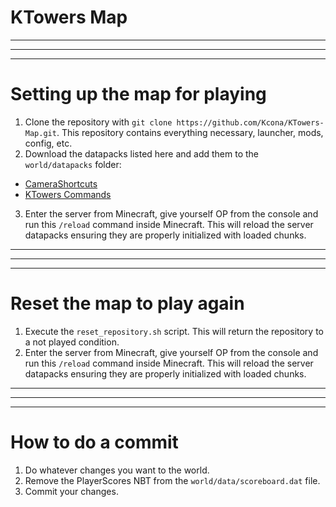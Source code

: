 # KTowers Map
---
---
---
# Setting up the map for playing
1. Clone the repository with ``git clone https://github.com/Kcona/KTowers-Map.git``. This repository contains everything necessary, launcher, mods, config, etc.
2. Download the datapacks listed here and add them to the ``world/datapacks`` folder:
- [CameraShortcuts](https://github.com/Kcona/CameraShortcuts)
- [KTowers Commands](https://github.com/Kcona/KTowers-Commands)
3. Enter the server from Minecraft, give yourself OP from the console and run this ``/reload`` command inside Minecraft. This will reload the server datapacks ensuring they are properly initialized with loaded chunks.
---
---
---
# Reset the map to play again
1. Execute the ``reset_repository.sh`` script. This will return the repository to a not played condition.
2. Enter the server from Minecraft, give yourself OP from the console and run this ``/reload`` command inside Minecraft. This will reload the server datapacks ensuring they are properly initialized with loaded chunks.
---
---
---
# How to do a commit
1. Do whatever changes you want to the world.
2. Remove the PlayerScores NBT from the ``world/data/scoreboard.dat`` file.
3. Commit your changes.
